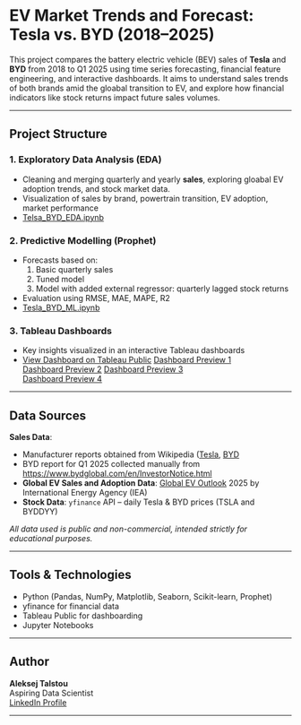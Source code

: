 # EV Market Trends and Forecast: Tesla vs. BYD (2018–2025)

This project compares the battery electric vehicle (BEV) sales of **Tesla** and **BYD** from 2018 to Q1 2025 using time series forecasting, financial feature engineering, and interactive dashboards. It aims to understand sales trends of both brands amid the gloabal transition to EV, and explore how financial indicators like stock returns impact future sales volumes.

---

## Project Structure

### 1. Exploratory Data Analysis (EDA)
- Cleaning and merging quarterly and yearly **sales**, exploring gloabal EV adoption trends, and stock market data.
- Visualization of sales by brand, powertrain transition, EV adoption, market performance
- [Telsa_BYD_EDA.ipynb](Tesla_BYD_EDA.ipynb)

### 2. Predictive Modelling (Prophet)
- Forecasts based on:
  1. Basic quarterly sales
  2. Tuned model
  3. Model with added external regressor: quarterly lagged stock returns
- Evaluation using RMSE, MAE, MAPE, R2
- [Tesla_BYD_ML.ipynb](Tesla_BYD_ML.ipynb)

### 3. Tableau Dashboards
- Key insights visualized in an interactive Tableau dashboards 
- [View Dashboard on Tableau Public](https://public.tableau.com/views/Tesla_BYD_sales/Sales?:language=en-US&publish=yes&:sid=&:redirect=auth&:display_count=n&:origin=viz_share_link)
[Dashboard Preview 1](Tesla_BYD_Tableau_Preview_1)  
[Dashboard Preview 2](Tesla_BYD_Tableau_Preview_2)
[Dashboard Preview 3](Tesla_BYD_Tableau_Preview_3)  
[Dashboard Preview 4](Tesla_BYD_Tableau_Preview_4)

---

## Data Sources

**Sales Data**:
- Manufacturer reports obtained from Wikipedia ([Tesla](https://en.wikipedia.org/wiki/History_of_Tesla,_Inc.), [BYD](https://en.wikipedia.org/wiki/BYD_Auto)
- BYD report for Q1 2025 collected manually from https://www.bydglobal.com/en/InvestorNotice.html
- **Global EV Sales and Adoption Data**: [Global EV Outlook](https://www.iea.org/reports/global-ev-outlook-2025) 2025 by International Energy Agency (IEA)
- **Stock Data**: `yfinance` API – daily Tesla & BYD prices (TSLA and BYDDYY)

*All data used is public and non-commercial, intended strictly for educational purposes.*

---

## Tools & Technologies

- Python (Pandas, NumPy, Matplotlib, Seaborn, Scikit-learn, Prophet)
- yfinance for financial data
- Tableau Public for dashboarding
- Jupyter Notebooks

---

## Author

**Aleksej Talstou**  
Aspiring Data Scientist  
[LinkedIn Profile](https://www.linkedin.com/in/aliaxey-talstou)

---
